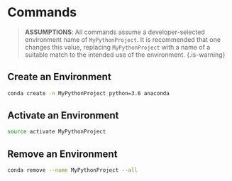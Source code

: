 <!-- TITLE: Helpful Anaconda Commands -->

<!-- SUBTITLE: Cheat sheet for Anaconda -->

# Commands


> **ASSUMPTIONS**:
> All commands assume a developer-selected environment name of `MyPythonProject`.
> It is recommended that one changes this value, replacing `MyPythonProject` with a name of a suitable match to the intended use of the environment.
{.is-warning}


## Create an Environment

```bash
conda create -n MyPythonProject python=3.6 anaconda
```

## Activate an Environment

```bash
source activate MyPythonProject
```

## Remove an Environment

```bash
conda remove --name MyPythonProject --all
```

